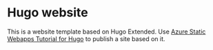 # Hugo website

This is a website template based on Hugo Extended.
Use [Azure Static Webapps Tutorial for Hugo](https://learn.microsoft.com/en-us/azure/static-web-apps/publish-hugo) to publish a site based on it.
